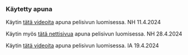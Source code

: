 ### Käytetty apuna
<p>Käytin <a href="https://www.youtube.com/watch?v=4AHot187Lj0">tätä videoita</a> apuna pelisivun luomisessa. NH 11.4.2024</p>

<p>Käytin myös <a href="https://codeactually.com/interactivequiz_dropdown.html">tätä nettisivua</a> 
apuna pelisivun luomisessa. NH 28.4.2024</p>

<p>Käytin <a href="https://www.youtube.com/watch?v=PBcqGxrr9g8&ab_channel=GreatStack">tätä videoita</a> apuna pelisivun luomisessa. IA 19.4.2024</p>